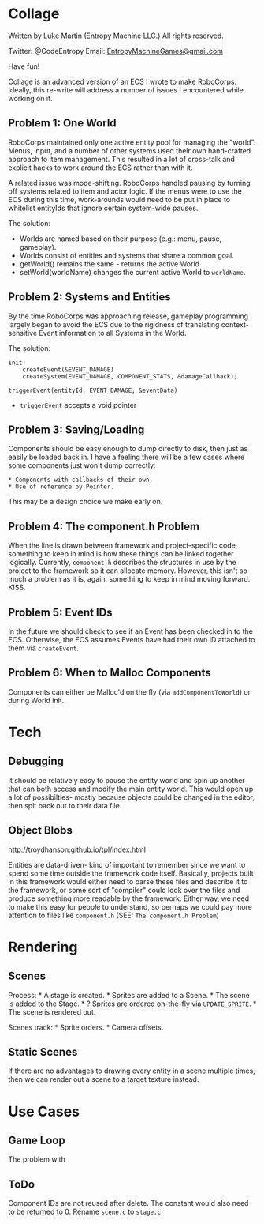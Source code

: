Collage
=======

Written by Luke Martin (Entropy Machine LLC.)
All rights reserved.

Twitter: @CodeEntropy
Email: EntropyMachineGames@gmail.com

Have fun!

Collage is an advanced version of an ECS I wrote to make RoboCorps.
Ideally, this re-write will address a number of issues I encountered while working on it.

Problem 1: One World
--------------------

RoboCorps maintained only one active entity pool for managing the "world". Menus, input, and
a number of other systems used their own hand-crafted approach to item management. This
resulted in a lot of cross-talk and explicit hacks to work around the ECS rather than with it.

A related issue was mode-shifting. RoboCorps handled pausing by turning off systems related to
item and actor logic. If the menus were to use the ECS during this time, work-arounds would need
to be put in place to whitelist entityIds that ignore certain system-wide pauses.

The solution:

* Worlds are named based on their purpose (e.g.: menu, pause, gameplay).
* Worlds consist of entities and systems that share a common goal.
* getWorld() remains the same - returns the active World.
* setWorld(worldName) changes the current active World to `worldName`.

Problem 2: Systems and Entities
-------------------------------

By the time RoboCorps was approaching release, gameplay programming largely began to avoid the
ECS due to the rigidness of translating context-sensitive Event information to all Systems in the World.


The solution:

	init:
		createEvent(&EVENT_DAMAGE)
		createSystem(EVENT_DAMAGE, COMPONENT_STATS, &damageCallback);
	
	triggerEvent(entityId, EVENT_DAMAGE, &eventData)

* `triggerEvent` accepts a void pointer 

Problem 3: Saving/Loading
-------------------------

Components should be easy enough to dump directly to disk, then just as easily be loaded back in.
I have a feeling there will be a few cases where some components just won't dump correctly:

	* Components with callbacks of their own.
	* Use of reference by Pointer.

This may be a design choice we make early on.

Problem 4: The component.h Problem
----------------------------------

When the line is drawn between framework and project-specific code, something to keep in mind is
how these things can be linked together logically. Currently, `component.h` describes the structures
in use by the project to the framework so it can allocate memory. However, this isn't so much a
problem as it is, again, something to keep in mind moving forward. KISS.

Problem 5: Event IDs
--------------------

In the future we should check to see if an Event has been checked in to the ECS. Otherwise, the ECS
assumes Events have had their own ID attached to them via `createEvent`.

Problem 6: When to Malloc Components
------------------------------------

Components can either be Malloc'd on the fly (via `addComponentToWorld`) or during World init.

Tech
====

Debugging
---------

It should be relatively easy to pause the entity world and spin up another that can both access
and modify the main entity world. This would open up a lot of possibilties- mostly because objects
could be changed in the editor, then spit back out to their data file.

Object Blobs
------------

http://troydhanson.github.io/tpl/index.html

Entities are data-driven- kind of important to remember since we want to spend some time outside
the framework code itself. Basically, projects built in this framework would either need to parse these
files and describe it to the framework, or some sort of "compiler" could look over the files and produce
something more readable by the framework. Either way, we need to make this easy for people to understand,
so perhaps we could pay more attention to files like `component.h` (SEE: `The component.h Problem`)

Rendering
=========

Scenes
------

Process:
	* A stage is created.
	* Sprites are added to a Scene.
	* The scene is added to the Stage.
	* ? Sprites are ordered on-the-fly via `UPDATE_SPRITE`.
	* The scene is rendered out.

Scenes track:
	* Sprite orders.
	* Camera offsets.

Static Scenes
-------------

If there are no advantages to drawing every entity in a scene
multiple times, then we can render out a scene to a target texture
instead.

Use Cases 
=========

Game Loop
---------

The problem with 



ToDo
----

Component IDs are not reused after delete.
	The constant would also need to be returned to 0.
Rename `scene.c` to `stage.c`
